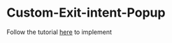 # Custom-Exit-intent-Popup

Follow the tutorial <a href="https://dev.to/azizqamar7/creating-a-custom-exit-intent-popup-for-your-website-2718">here</a> to implement
